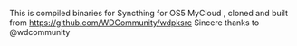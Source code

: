 This is compiled binaries for Syncthing for OS5 MyCloud , cloned and built from https://github.com/WDCommunity/wdpksrc 
Sincere thanks to @wdcommunity
